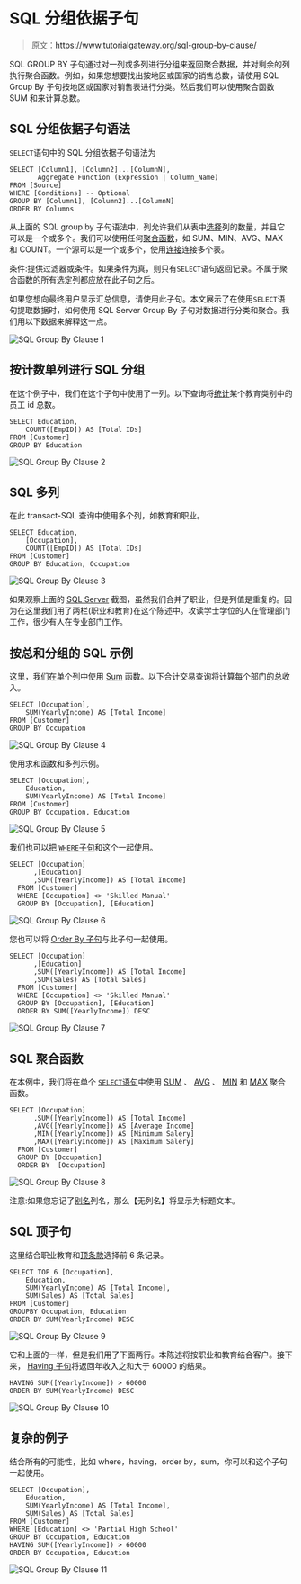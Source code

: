 # SQL 分组依据子句

> 原文：<https://www.tutorialgateway.org/sql-group-by-clause/>

SQL GROUP BY 子句通过对一列或多列进行分组来返回聚合数据，并对剩余的列执行聚合函数。例如，如果您想要找出按地区或国家的销售总数，请使用 SQL Group By 子句按地区或国家对销售表进行分类。然后我们可以使用聚合函数 SUM 和来计算总数。

## SQL 分组依据子句语法

`SELECT`语句中的 SQL 分组依据子句语法为

```
SELECT [Column1], [Column2]...[ColumnN],
       Aggregate Function (Expression | Column_Name) 
FROM [Source]
WHERE [Conditions] -- Optional
GROUP BY [Column1], [Column2]...[ColumnN]
ORDER BY Columns
```

从上面的 SQL group by 子句语法中，列允许我们从表中[选择](https://www.tutorialgateway.org/sql-select-statement/)列的数量，并且它可以是一个或多个。我们可以使用任何[聚合函数](https://www.tutorialgateway.org/sql-aggregate-functions/)，如 SUM、MIN、AVG、MAX 和 COUNT。一个源可以是一个或多个，使用[连接](https://www.tutorialgateway.org/sql-inner-join/)连接多个表。

条件:提供过滤器或条件。如果条件为真，则只有`SELECT`语句返回记录。不属于聚合函数的所有选定列都应放在此子句之后。

如果您想向最终用户显示汇总信息，请使用此子句。本文展示了在使用`SELECT`语句提取数据时，如何使用 SQL Server Group By 子句对数据进行分类和聚合。我们用以下数据来解释这一点。

![SQL Group By Clause 1](img/1bd4dc01a67599c08a73056de9cae4c5.png)

## 按计数单列进行 SQL 分组

在这个例子中，我们在这个子句中使用了一列。以下查询将[统计](https://www.tutorialgateway.org/sql-count-function/)某个教育类别中的员工 id 总数。

```
SELECT Education, 
	COUNT([EmpID]) AS [Total IDs]
FROM [Customer]
GROUP BY Education
```

![SQL Group By Clause 2](img/4ea4890e6aac89840b74f32ab023543d.png)

## SQL 多列

在此 transact-SQL 查询中使用多个列，如教育和职业。

```
SELECT Education, 
	[Occupation],
	COUNT([EmpID]) AS [Total IDs]
FROM [Customer]
GROUP BY Education, Occupation
```

![SQL Group By Clause 3](img/8da5ac36322412a94f7907555690e5f3.png)

如果观察上面的 [SQL Server](https://www.tutorialgateway.org/sql/) 截图，虽然我们合并了职业，但是列值是重复的。因为在这里我们用了两栏(职业和教育)在这个陈述中。攻读学士学位的人在管理部门工作，很少有人在专业部门工作。

## 按总和分组的 SQL 示例

这里，我们在单个列中使用 [Sum](https://www.tutorialgateway.org/sql-sum-function/) 函数。以下合计交易查询将计算每个部门的总收入。

```
SELECT [Occupation],
	SUM(YearlyIncome) AS [Total Income]
FROM [Customer]
GROUP BY Occupation
```

![SQL Group By Clause 4](img/f3d53293cf080923264dacdae8bcf4ff.png)

使用求和函数和多列示例。

```
SELECT [Occupation],
	Education,
	SUM(YearlyIncome) AS [Total Income]
FROM [Customer]
GROUP BY Occupation, Education
```

![SQL Group By Clause 5](img/b81eec240f8161f6b4117e0dc29a3dd6.png)

我们也可以把 [`WHERE`子句](https://www.tutorialgateway.org/sql-where-clause/)和这个一起使用。

```
SELECT [Occupation]
      ,[Education]
      ,SUM([YearlyIncome]) AS [Total Income]
  FROM [Customer]
  WHERE [Occupation] <> 'Skilled Manual'
  GROUP BY [Occupation], [Education]
```

![SQL Group By Clause 6](img/c4cebea3b19c1c529e7398ac09adba81.png)

您也可以将 [Order By 子句](https://www.tutorialgateway.org/sql-order-by-clause/)与此子句一起使用。

```
SELECT [Occupation]
      ,[Education]
      ,SUM([YearlyIncome]) AS [Total Income]
	  ,SUM(Sales) AS [Total Sales]
  FROM [Customer]
  WHERE [Occupation] <> 'Skilled Manual'
  GROUP BY [Occupation], [Education]
  ORDER BY SUM([YearlyIncome]) DESC
```

![SQL Group By Clause 7](img/485cf8cad111ac8ea722f624b368c948.png)

## SQL 聚合函数

在本例中，我们将在单个 [`SELECT`语句](https://www.tutorialgateway.org/sql-select-statement/)中使用 [SUM](https://www.tutorialgateway.org/sql-sum-function/) 、 [AVG](https://www.tutorialgateway.org/sql-avg-function/) 、 [MIN](https://www.tutorialgateway.org/sql-min-function/) 和 [MAX](https://www.tutorialgateway.org/sql-max-function/) 聚合函数。

```
SELECT [Occupation]
      ,SUM([YearlyIncome]) AS [Total Income]
      ,AVG([YearlyIncome]) AS [Average Income]
      ,MIN([YearlyIncome]) AS [Minimum Salery]
      ,MAX([YearlyIncome]) AS [Maximum Salery]
  FROM [Customer]
  GROUP BY [Occupation]
  ORDER BY  [Occupation]
```

![SQL Group By Clause 8](img/4192e9cbb92d6d4027f36335e4b3abca.png)

注意:如果您忘记了[别名](https://www.tutorialgateway.org/sql-alias/)列名，那么【无列名】将显示为标题文本。

## SQL 顶子句

这里结合职业教育和[顶条款](https://www.tutorialgateway.org/sql-top-clause/)选择前 6 条记录。

```
SELECT TOP 6 [Occupation],
	Education,
	SUM(YearlyIncome) AS [Total Income],
	SUM(Sales) AS [Total Sales]
FROM [Customer]
GROUPBY Occupation, Education
ORDER BY SUM(YearlyIncome) DESC
```

![SQL Group By Clause 9](img/306e35b6594b2e819915c38feb639cf9.png)

它和上面的一样，但是我们用了下面两行。本陈述将按职业和教育结合客户。接下来， [Having 子句](https://www.tutorialgateway.org/sql-having-clause/)将返回年收入之和大于 60000 的结果。

```
HAVING SUM([YearlyIncome]) > 60000
ORDER BY SUM(YearlyIncome) DESC
```

![SQL Group By Clause 10](img/33077b3090efdb8696bcdfdcec5d030c.png)

## 复杂的例子

结合所有的可能性，比如 where，having，order by，sum，你可以和这个子句一起使用。

```
SELECT [Occupation],
	Education,
	SUM(YearlyIncome) AS [Total Income],
	SUM(Sales) AS [Total Sales]
FROM [Customer]
WHERE [Education] <> 'Partial High School'
GROUP BY Occupation, Education
HAVING SUM([YearlyIncome]) > 60000
ORDER BY Occupation, Education
```

![SQL Group By Clause 11](img/bbd8e2dad58a6a83d4dba5de220ae192.png)